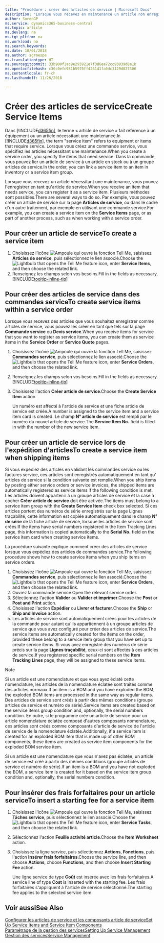 ```yaml
---
title: "Procédure : créer des articles de service | Microsoft Docs"
description: "Lorsque vous recevez en maintenance un article non enregistré, vous pouvez l'enregistrer en tant qu'article de service."
author: SorenGP
ms.service: dynamics365-business-central
ms.topic: article
ms.devlang: na
ms.tgt_pltfrm: na
ms.workload: na
ms.search.keywords: 
ms.date: 10/01/2018
ms.author: sgroespe
ms.translationtype: HT
ms.sourcegitcommit: 33b900f1ac9e295921e7f3d6ea72cc93939d8a1b
ms.openlocfilehash: c30c0efc931b5970ff426141fa0dc3129d827306
ms.contentlocale: fr-ch
ms.lasthandoff: 11/26/2018

---
```

# <a name="create-service-items"></a><span data-ttu-id="cd16c-103">Créer des articles de service</span><span class="sxs-lookup"><span data-stu-id="cd16c-103">Create Service Items</span></span>
<span data-ttu-id="cd16c-104">Dans [!INCLUDE[d365fin](includes/d365fin_md.md)], le terme « article de service » fait référence à un équipement ou un article nécessitant une maintenance.</span><span class="sxs-lookup"><span data-stu-id="cd16c-104">In [!INCLUDE[d365fin](includes/d365fin_md.md)], the term "service item" refers to equipment or items that require service.</span></span> <span data-ttu-id="cd16c-105">Lorsque vous créez une commande service, vous spécifiez les articles nécessitant une maintenance.</span><span class="sxs-lookup"><span data-stu-id="cd16c-105">When you create a service order, you specify the items that need service.</span></span> <span data-ttu-id="cd16c-106">Dans la commande, vous pouvez lier un article de service à un article en stock ou à un groupe articles de service.</span><span class="sxs-lookup"><span data-stu-id="cd16c-106">In the order, you can link a service item to an item in inventory or a service item group.</span></span>    

<span data-ttu-id="cd16c-107">Lorsque vous recevez un article nécessitant une maintenance, vous pouvez l'enregistrer en tant qu'article de service.</span><span class="sxs-lookup"><span data-stu-id="cd16c-107">When you receive an item that needs service, you can register it as a service item.</span></span> <span data-ttu-id="cd16c-108">Plusieurs méthodes sont possibles.</span><span class="sxs-lookup"><span data-stu-id="cd16c-108">There are several ways to do so.</span></span> <span data-ttu-id="cd16c-109">Par exemple, vous pouvez créer un article de service sur la page **Articles de service**, ou dans le cadre d'un autre traitement, par exemple en utilisant une commande service.</span><span class="sxs-lookup"><span data-stu-id="cd16c-109">For example, you can create a service item on the **Service Items** page, or as part of another process, such as when working with a service order.</span></span>   

## <a name="to-create-a-service-item"></a><span data-ttu-id="cd16c-110">Pour créer un article de service</span><span class="sxs-lookup"><span data-stu-id="cd16c-110">To create a service item</span></span>  
1. <span data-ttu-id="cd16c-111">Choisissez l'icône ![Ampoule qui ouvre la fonction Tell Me](media/ui-search/search_small.png "Dites-moi ce que vous voulez faire"), saisissez **Articles de service**, puis sélectionnez le lien associé.</span><span class="sxs-lookup"><span data-stu-id="cd16c-111">Choose the ![Lightbulb that opens the Tell Me feature](media/ui-search/search_small.png "Tell me what you want to do") icon, enter **Service Items**, and then choose the related link.</span></span>
2. <span data-ttu-id="cd16c-112">Renseignez les champs selon vos besoins.</span><span class="sxs-lookup"><span data-stu-id="cd16c-112">Fill in the fields as necessary.</span></span> [!INCLUDE[tooltip-inline-tip](includes/tooltip-inline-tip_md.md)]  

## <a name="to-create-service-items-within-a-service-order"></a><span data-ttu-id="cd16c-113">Pour créer des articles de service dans des commandes service</span><span class="sxs-lookup"><span data-stu-id="cd16c-113">To create service items within a service order</span></span>  
<span data-ttu-id="cd16c-114">Lorsque vous recevez des articles que vous souhaitez enregistrer comme articles de service, vous pouvez les créer en tant que tels sur la page **Commande service** ou **Devis service**.</span><span class="sxs-lookup"><span data-stu-id="cd16c-114">When you receive items for service that you want to register as service items, you can create them as service items in the **Service Order** or **Service Quote** pages.</span></span>  

1. <span data-ttu-id="cd16c-115">Choisissez l'icône ![Ampoule qui ouvre la fonction Tell Me](media/ui-search/search_small.png "Dites-moi ce que vous voulez faire"), saisissez **Commandes service**, puis sélectionnez le lien associé.</span><span class="sxs-lookup"><span data-stu-id="cd16c-115">Choose the ![Lightbulb that opens the Tell Me feature](media/ui-search/search_small.png "Tell me what you want to do") icon, enter **Service Orders**, and then choose the related link.</span></span>  
2. <span data-ttu-id="cd16c-116">Renseignez les champs selon vos besoins.</span><span class="sxs-lookup"><span data-stu-id="cd16c-116">Fill in the fields as necessary.</span></span> [!INCLUDE[tooltip-inline-tip](includes/tooltip-inline-tip_md.md)]  
3. <span data-ttu-id="cd16c-117">Choisissez l'action **Créer article de service**.</span><span class="sxs-lookup"><span data-stu-id="cd16c-117">Choose the **Create Service Item** action.</span></span>  

    <span data-ttu-id="cd16c-118">Un numéro est affecté à l'article de service et une fiche article de service est créée.</span><span class="sxs-lookup"><span data-stu-id="cd16c-118">A number is assigned to the service item and a service item card is created.</span></span> <span data-ttu-id="cd16c-119">Le champ **N° article de service** est rempli par le numéro du nouvel article de service.</span><span class="sxs-lookup"><span data-stu-id="cd16c-119">The **Service Item No.** field is filled in with the number of the new service item.</span></span>

## <a name="to-create-a-service-item-when-shipping-items"></a><span data-ttu-id="cd16c-120">Pour créer un article de service lors de l'expédition d'articles</span><span class="sxs-lookup"><span data-stu-id="cd16c-120">To create a service item when shipping items</span></span>  
<span data-ttu-id="cd16c-121">Si vous expédiez des articles en validant les commandes service ou les factures service, ces articles sont enregistrés automatiquement en tant qu' articles de service si la condition suivante est remplie.</span><span class="sxs-lookup"><span data-stu-id="cd16c-121">When you ship items by posting either service orders or service invoices, the shipped items are automatically registered as service items if the following condition is met.</span></span> <span data-ttu-id="cd16c-122">Les articles doivent appartenir à un groupe articles de service et la case à cocher **Créer article de service** doit être activée.</span><span class="sxs-lookup"><span data-stu-id="cd16c-122">The items must belong to a service item group with the **Create Service Item** check box selected.</span></span> <span data-ttu-id="cd16c-123">Si ces articles portent des numéros de série enregistrés sur la page Lignes traçabilité, cette information est copiée automatiquement dans le champ **N° de série** de la fiche article de service, lorsque les articles de service sont créés.</span><span class="sxs-lookup"><span data-stu-id="cd16c-123">If the items have serial numbers registered in the Item Tracking Lines page, this information is copied automatically to the **Serial No.** field on the service item card when creating service items.</span></span>  

<span data-ttu-id="cd16c-124">La procédure suivante explique comment créer des articles de service lorsque vous expédiez des articles de commandes service.</span><span class="sxs-lookup"><span data-stu-id="cd16c-124">The following procedure shows how to create service items when you ship items on service orders.</span></span>  

1. <span data-ttu-id="cd16c-125">Choisissez l'icône ![Ampoule qui ouvre la fonction Tell Me](media/ui-search/search_small.png "Dites-moi ce que vous voulez faire"), saisissez **Commandes service**, puis sélectionnez le lien associé.</span><span class="sxs-lookup"><span data-stu-id="cd16c-125">Choose the ![Lightbulb that opens the Tell Me feature](media/ui-search/search_small.png "Tell me what you want to do") icon, enter **Service Orders**, and then choose the related link.</span></span>  
2. <span data-ttu-id="cd16c-126">Ouvrez la commande service.</span><span class="sxs-lookup"><span data-stu-id="cd16c-126">Open the relevant service order.</span></span>  
3. <span data-ttu-id="cd16c-127">Sélectionnez l'action **Valider** ou **Valider et imprimer**.</span><span class="sxs-lookup"><span data-stu-id="cd16c-127">Choose the **Post** or **Post and Print** action.</span></span>  
4. <span data-ttu-id="cd16c-128">Choisissez l'action **Expédier** ou **Livrer et facturer**.</span><span class="sxs-lookup"><span data-stu-id="cd16c-128">Choose the **Ship** or **Ship and Invoice** action.</span></span>  
5. <span data-ttu-id="cd16c-129">Les articles de service sont automatiquement créés pour les articles de la commande pour autant qu'ils appartiennent à un groupe articles de service que vous avez configuré pour créer des articles de service.</span><span class="sxs-lookup"><span data-stu-id="cd16c-129">The service items are automatically created for the items on the order, provided these belong to a service item group that you have set up to create service items.</span></span> <span data-ttu-id="cd16c-130">Si vous avez enregistré des numéros de série précis sur la page **Lignes traçabilité**, ceux-ci sont affectés à ces articles de service.</span><span class="sxs-lookup"><span data-stu-id="cd16c-130">If you registered specific serial numbers on the **Item Tracking Lines** page, they will be assigned to these service items.</span></span>  

> [!NOTE]  
>  <span data-ttu-id="cd16c-131">Si un article est une nomenclature et que vous ayez éclaté cette nomenclature, les articles de la nomenclature éclatée sont traités comme des articles normaux.</span><span class="sxs-lookup"><span data-stu-id="cd16c-131">If an item is a BOM and you have exploded the BOM, the exploded BOM items are processed in the same way as regular items.</span></span> <span data-ttu-id="cd16c-132">Des articles de service sont créés à partir des mêmes conditions (groupe articles de service et numéro de série).</span><span class="sxs-lookup"><span data-stu-id="cd16c-132">Service items are created based on the service items group condition and, optionally, the serial numbers condition.</span></span> <span data-ttu-id="cd16c-133">En outre, si le programme crée un article de service pour un article nomenclature éclatée composé d'autres composants nomenclature, ces articles sont créés comme composants d'article de service de l'article de service de la nomenclature éclatée.</span><span class="sxs-lookup"><span data-stu-id="cd16c-133">Additionally, if a service item is created for an exploded BOM item that is made up of other BOM components, these items are created as service item components for the exploded BOM service item.</span></span>  
>   
>  <span data-ttu-id="cd16c-134">Si un article est une nomenclature que vous n'avez pas éclatée, un article de service est créé à partir des mêmes conditions (groupe articles de service et numéro de série).</span><span class="sxs-lookup"><span data-stu-id="cd16c-134">If an item is a BOM and you have not exploded the BOM, a service item is created for it based on the service item group condition and, optionally, the serial numbers condition.</span></span>  

## <a name="to-insert-a-starting-fee-for-a-service-item"></a><span data-ttu-id="cd16c-135">Pour insérer des frais forfaitaires pour un article service</span><span class="sxs-lookup"><span data-stu-id="cd16c-135">To insert a starting fee for a service item</span></span>
1. <span data-ttu-id="cd16c-136">Choisissez l'icône ![Ampoule qui ouvre la fonction Tell Me](media/ui-search/search_small.png "Dites-moi ce que vous voulez faire"), saisissez **Tâches service**, puis sélectionnez le lien associé.</span><span class="sxs-lookup"><span data-stu-id="cd16c-136">Choose the ![Lightbulb that opens the Tell Me feature](media/ui-search/search_small.png "Tell me what you want to do") icon, enter **Service Tasks**, and then choose the related link.</span></span>
2. <span data-ttu-id="cd16c-137">Sélectionnez l'action **Feuille activité article**.</span><span class="sxs-lookup"><span data-stu-id="cd16c-137">Choose the **Item Worksheet** action.</span></span>
3. <span data-ttu-id="cd16c-138">Choisissez la ligne service, puis sélectionnez **Actions**, **Fonctions**, puis l'action **Insérer frais forfaitaires**.</span><span class="sxs-lookup"><span data-stu-id="cd16c-138">Choose the service line, and then choose **Actions**, choose **Functions**, and then choose **Insert Starting Fee** action.</span></span>  

    <span data-ttu-id="cd16c-139">Une ligne service de type **Coût** est insérée avec les frais forfaitaires.</span><span class="sxs-lookup"><span data-stu-id="cd16c-139">A service line of type **Cost** is inserted with the starting fee.</span></span> <span data-ttu-id="cd16c-140">Les frais forfaitaires s'appliquent à l'article de service sélectionné.</span><span class="sxs-lookup"><span data-stu-id="cd16c-140">The starting fee applies to the selected service item.</span></span>

## <a name="see-also"></a><span data-ttu-id="cd16c-141">Voir aussi</span><span class="sxs-lookup"><span data-stu-id="cd16c-141">See Also</span></span>  
[<span data-ttu-id="cd16c-142">Configurer les articles de service et les composants article de service</span><span class="sxs-lookup"><span data-stu-id="cd16c-142">Set Up Service Items and Service Item Components</span></span>](service-how-setup-service-items.md)  
[<span data-ttu-id="cd16c-143">Paramétrage de la gestion des services</span><span class="sxs-lookup"><span data-stu-id="cd16c-143">Setting Up Service Management</span></span>](service-setup-service.md)  
[<span data-ttu-id="cd16c-144">Gestion des services</span><span class="sxs-lookup"><span data-stu-id="cd16c-144">Service Management</span></span>](service-service.md)  

